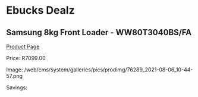 
# Ebucks Dealz
## Samsung 8kg Front Loader - WW80T3040BS/FA
[Product Page](https://www.ebucks.com/web/shop/productSelected.do?prodId=1209594079&catId=704981826)

Price: R7099.00

Image: /web/cms/system/galleries/pics/prodimg/76289_2021-08-06_10-44-57.png

Savings: 


	